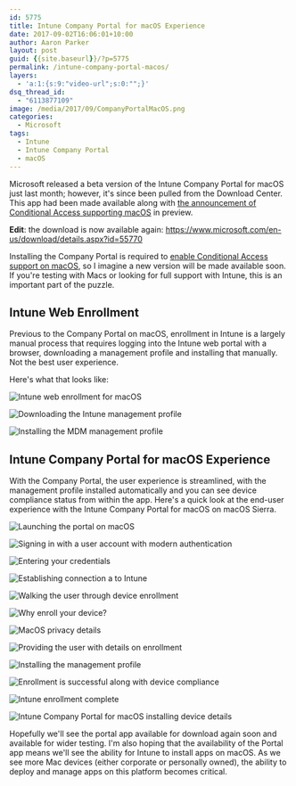```yaml
---
id: 5775
title: Intune Company Portal for macOS Experience
date: 2017-09-02T16:06:01+10:00
author: Aaron Parker
layout: post
guid: {{site.baseurl}}/?p=5775
permalink: /intune-company-portal-macos/
layers:
  - 'a:1:{s:9:"video-url";s:0:"";}'
dsq_thread_id:
  - "6113877109"
image: /media/2017/09/CompanyPortalMacOS.png
categories:
  - Microsoft
tags:
  - Intune
  - Intune Company Portal
  - macOS
---
```

Microsoft released a beta version of the Intune Company Portal for macOS just last month; however, it's since been pulled from the Download Center. This app had been made available along with [the announcement of Conditional Access supporting macOS](https://blogs.technet.microsoft.com/enterprisemobility/2017/08/23/azure-ad-and-intune-now-support-macos-in-conditional-access/) in preview.

**Edit**: the download is now available again: <https://www.microsoft.com/en-us/download/details.aspx?id=55770>

Installing the Company Portal is required to [enable Conditional Access support on macOS](https://docs.microsoft.com/en-au/intune/compliance-policy-create-mac-os), so I imagine a new version will be made available soon. If you're testing with Macs or looking for full support with Intune, this is an important part of the puzzle.

## Intune Web Enrollment

Previous to the Company Portal on macOS, enrollment in Intune is a largely manual process that requires logging into the Intune web portal with a browser, downloading a management profile and installing that manually. Not the best user experience.

Here's what that looks like:

![Intune web enrollment for macOS]({{site.baseurl}}/media/2017/09/Intune-WebEnroll.png)

![Downloading the Intune management profile]({{site.baseurl}}/media/2017/09/Intune-WebEnroll2.png)

![Installing the MDM management profile]({{site.baseurl}}/media/2017/09/Intune-WebEnroll-Profile.png)

## Intune Company Portal for macOS Experience

With the Company Portal, the user experience is streamlined, with the management profile installed automatically and you can see device compliance status from within the app. Here's a quick look at the end-user experience with the Intune Company Portal for macOS on macOS Sierra.

![Launching the portal on macOS]({{site.baseurl}}/media/2017/09/MacCompanyPortal1.png)
  
![Signing in with a user account with modern authentication]({{site.baseurl}}/media/2017/09/MacCompanyPortal2.png)

![Entering your credentials]({{site.baseurl}}/media/2017/09/MacCompanyPortal3.png)

![Establishing connection a to Intune]({{site.baseurl}}/media/2017/09/MacCompanyPortal4.png)

![Walking the user through device enrollment]({{site.baseurl}}/media/2017/09/MacCompanyPortal5.png)

![Why enroll your device?]({{site.baseurl}}/media/2017/09/MacCompanyPortal6.png)

![MacOS privacy details]({{site.baseurl}}/media/2017/09/MacCompanyPortal7.png)

![Providing the user with details on enrollment]({{site.baseurl}}/media/2017/09/MacCompanyPortal8.png)

![Installing the management profile]({{site.baseurl}}/media/2017/09/MacCompanyPortal9.png)

![Enrollment is successful along with device compliance]({{site.baseurl}}/media/2017/09/MacCompanyPortal10.png)

![Intune enrollment complete]({{site.baseurl}}/media/2017/09/MacCompanyPortal11.png)

![Intune Company Portal for macOS installing device details]({{site.baseurl}}/media/2017/09/MacCompanyPortal12a.png)

Hopefully we'll see the portal app available for download again soon and available for wider testing. I'm also hoping that the availability of the Portal app means we'll see the ability for Intune to install apps on macOS. As we see more Mac devices (either corporate or personally owned), the ability to deploy and manage apps on this platform becomes critical.
